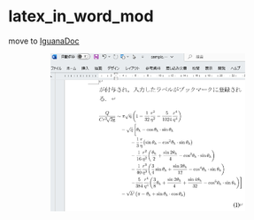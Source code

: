 # latex_in_word_mod

move to [IguanaDoc](https://github.com/dan-yok-jpn/IguanaDoc)
 
<div align="center">
    <img src="screen-shot.png" width="70%">
</div>
